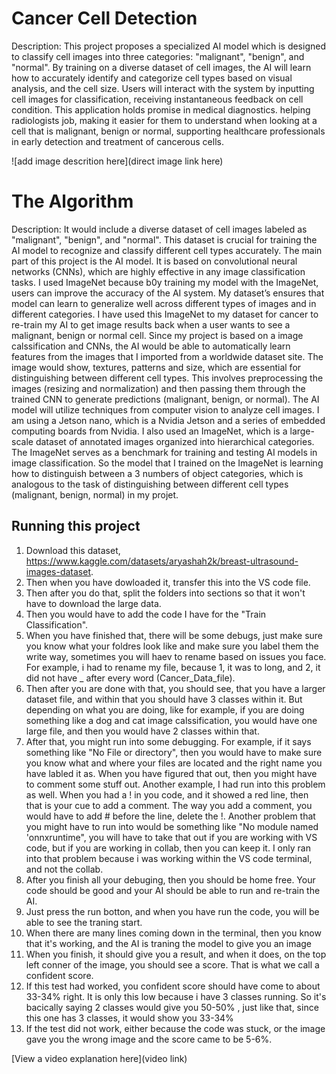 # Cancer Cell Detection

Description: 
This project proposes a specialized AI model which is designed to classify cell images into three categories: "malignant", "benign", and "normal". By training on a diverse dataset of cell images, the AI will learn how to accurately identify and categorize cell types based on visual analysis, and the cell size. Users will interact with the system by inputting cell images for classification, receiving instantaneous feedback on cell condition. This application holds promise in medical diagnostics. helping radiologists job, making it easier for them to understand when looking at a cell that is malignant, benign or normal, supporting healthcare professionals in early detection and treatment of cancerous cells.


![add image descrition here](direct image link here)

# The Algorithm

Description: 
It would include a diverse dataset of cell images labeled as "malignant", "benign", and "normal". This dataset is crucial for training the AI model to recognize and classify different cell types accurately. The main part of this project is the AI model. It is based on convolutional neural networks (CNNs), which are highly effective in any image classification tasks. I used ImageNet because b0y training my model with the ImageNet, users can improve the accuracy of the AI system. My dataset’s ensures that model can learn to generalize well across different types of images and in different categories. I have used this ImageNet to my dataset for cancer to re-train my AI to get image results back when a user wants to see a malignant, benign or normal cell. Since my project is based on a image calssification and CNNs, the AI would be able to automatically learn features from the images that I imported from a worldwide dataset site. The image would show, textures, patterns and size, which are essential for distinguishing between different cell types. This involves preprocessing the images (resizing and normalization) and then passing them through the trained CNN to generate predictions (malignant, benign, or normal). The AI model will utilize techniques from computer vision to analyze cell images. I am using a Jetson nano, which is a Nvidia Jetson and a series of embedded computing boards from Nvidia. I also used an ImageNet, which is a large-scale dataset of annotated images organized into hierarchical categories. The ImageNet serves as a benchmark for training and testing AI models in image classification. So the model that I trained on the ImageNet is learning how to distinguish between a 3 numbers of object categories, which is analogous to the task of distinguishing between different cell types (malignant, benign, normal) in my projet.


## Running this project
1. Download this dataset, https://www.kaggle.com/datasets/aryashah2k/breast-ultrasound-images-dataset. 
2. Then when you have dowloaded it, transfer this into the VS code file.
4. Then after you do that, split the folders into sections so that it won't have to download the large data.
5. Then you would have to add the code I have for the "Train Classification".
6. When you have finished that, there will be some debugs, just make sure you know what your foldres look like and make sure you label them the write way, sometimes you will haev to rename based on issues you face. For example, i had to rename my file, because 1, it was to long, and 2, it did not have _ after every word (Cancer_Data_file).
7. Then after you are done with that, you should see, that you have a larger dataset file, and within that you should have 3 classes within it. But depending on what you are doing, like for example, if you are doing something like a dog and cat image calssification, you would have one large file, and then you would have 2 classes within that.
8. After that, you might run into some debugging. For example, if it says something like "No File or directory", then you would have to make sure you know what and where your files are located and the right name you have labled it as. When you have figured that out, then you might have to comment some stuff out. Another example, I had run into this problem as well. When you had a ! in you code, and it showed a red line, then that is your cue to add a comment. The way you add a comment, you would have to add # before the line, delete the !. Another problem that you might have to run into would be something like "No module named 'onnxruntime", you will have to take that out if you are working with VS code, but if you are working in collab, then you can keep it. I only ran into that problem because i was working within the VS code terminal, and not the collab.
9. After you finish all your debuging, then you should be home free. Your code should be good and your AI should be able to run and re-train the AI. 
10. Just press the run botton, and when you have run the code, you will be able to see the traning start.
11. When there are many lines coming down in the terminal, then you know that it's working, and the AI is traning the model to give you an image
12. When you finish, it should give you a result, and when it does, on the top left conner of the image, you should see a score. That is what we call a confident score.
13. If this test had worked, you confident score should have come to about 33-34% right. It is only this low because i have 3 classes running. So it's bacically saying 2 classes would give you 50-50% , just like that, since this one has 3 classes, it would show you 33-34%
14. If the test did not work, either because the code was stuck, or the image gave you the wrong image and the score came to be 5-6%. 

[View a video explanation here](video link)
